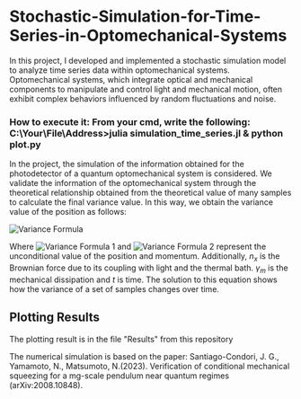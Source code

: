 # Stochastic-Simulation-for-Time-Series-in-Optomechanical-Systems
In this project, I developed and implemented a stochastic simulation model to analyze time series data within optomechanical systems. Optomechanical systems, which integrate optical and mechanical components to manipulate and control light and mechanical motion, often exhibit complex behaviors influenced by random fluctuations and noise.
### How to execute it: From your cmd, write the following: C:\Your\File\Address>julia simulation_time_series.jl & python plot.py

In the project, the simulation of the information obtained for the photodetector of a quantum optomechanical system is considered. We validate the information of the optomechanical system through the theoretical relationship obtained from the theoretical value of many samples to calculate the final variance value. In this way, we obtain the variance value of the position as follows:

![Variance Formula](https://latex.codecogs.com/png.latex?V_{qq}(t)=V_{pp}(t)=\frac{n_x}{2\gamma_m}(1-e^{-\gamma_mt}))

Where ![Variance Formula 1](https://latex.codecogs.com/png.latex?V_{qq}(t)) and ![Variance Formula 2](https://latex.codecogs.com/png.latex?V_{pp}(t)) represent the unconditional value of the position and momentum. Additionally, $n_x$ is the Brownian force due to its coupling with light and the thermal bath. $\gamma_m$ is the mechanical dissipation and $t$ is time. The solution to this equation shows how the variance of a set of samples changes over time.

## Plotting Results

The plotting result is in the file "Results" from this repository

The numerical simulation is based on the paper: Santiago-Condori, J. G., Yamamoto, N., Matsumoto, N.(2023). Verification of conditional mechanical squeezing for a mg-scale pendulum near quantum regimes (arXiv:2008.10848).
